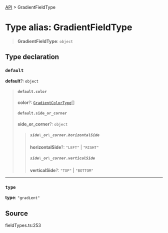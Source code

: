 [API](../index.md) > GradientFieldType

# Type alias: GradientFieldType

> **GradientFieldType**: `object`

## Type declaration

### `default`

**default**?: `object`

> #### `default.color`
>
> **color**?: [`GradientColorType`](type-alias.GradientColorType.md)[]
>
> #### `default.side_or_corner`
>
> **side\_or\_corner**?: `object`
>
> > ##### `side\_or\_corner.horizontalSide`
> >
> > **horizontalSide**?: `"LEFT"` \| `"RIGHT"`
> >
> > ##### `side\_or\_corner.verticalSide`
> >
> > **verticalSide**?: `"TOP"` \| `"BOTTOM"`
> >
> >
>
>

***

### `type`

**type**: `"gradient"`

## Source

fieldTypes.ts:253
